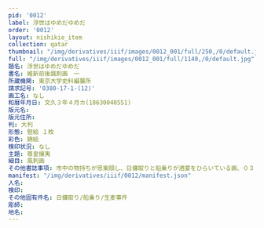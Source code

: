 ```yaml
---
pid: '0012'
label: 浮世はゆめだゆめだ
order: '0012'
layout: nishikie_item
collection: qatar
thumbnail: "/img/derivatives/iiif/images/0012_001/full/250,/0/default.jpg"
full: "/img/derivatives/iiif/images/0012_001/full/1140,/0/default.jpg"
題名: 浮世はゆめだゆめだ
書名: 維新前後諷刺画　一
所蔵機関: 東京大学史料編纂所
請求記号: '0380-17-1-(12)'
画工名: なし
和暦年月日: 文久３年４月カ(18630040551)
版元名: 
版元住所: 
判: 大判
形態: 竪絵 １枚
彩色: 錦絵
検印状況: なし
主題: 尊皇攘夷
細目: 風刺画
その他書誌事項: 市中の物持ちが思案顔し、日傭取りと船乗りが酒宴をひらいている画、０３８０－１７－４－（２５）も同一
manifest: "/img/derivatives/iiif/0012/manifest.json"
人名: 
検印: 
その他固有件名: 日傭取り/船乗り/生麦事件
彫師: 
地名: 
---
```


